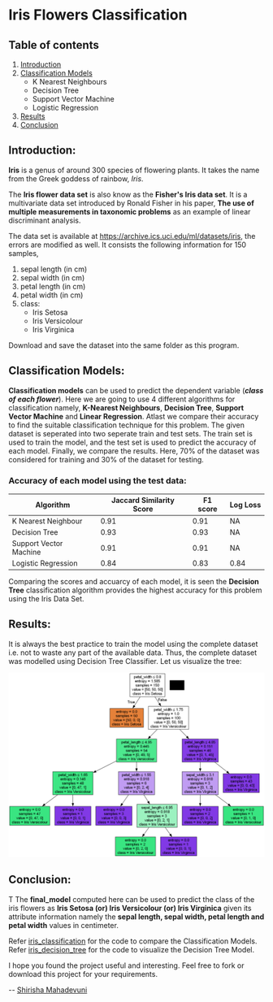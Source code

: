# Iris Flowers Classification

## Table of contents

1. [Introduction](#intro)
2. [Classification Models](#models)
    - K Nearest Neighbours
    - Decision Tree
    - Support Vector Machine 
    - Logistic Regression   
3. [Results](#results)
4. [Conclusion](#conclusion)

## Introduction:<a name="intro"></a>

**Iris** is a genus of around 300 species of flowering plants. It takes the name from the Greek goddess of rainbow, *Iris*. 

The **Iris flower data set** is also know as the **Fisher's Iris data set**. It is a multivariate data set introduced by Ronald Fisher in his paper, **The use of multiple measurements in taxonomic problems** as an example of linear discriminant analysis.

The data set is available at https://archive.ics.uci.edu/ml/datasets/iris, the errors are modified as well. It consists the following information for 150 samples,

1. sepal length (in cm)
2. sepal width (in cm)
3. petal length (in cm)
4. petal width (in cm)
5. class:
    - Iris Setosa
    - Iris Versicolour
    - Iris Virginica
    
Download and save the dataset into the same folder as this program.

## Classification Models:<a name="models"></a>

**Classification models** can be used to predict the dependent variable (**_class of each flower_**). Here we are going to use 4 different algorithms for classification namely, **K-Nearest Neighbours**, **Decision Tree**, **Support Vector Machine** and **Linear Regression**. Atlast we compare their accuracy to find the suitable classification technique for this problem. The given dataset is seperated into two seperate train and test sets. The train set is used to train the model, and the test set is used to predict the accuracy of each model. Finally, we compare the results. Here, 70% of the dataset was considered for training and 30% of the dataset for testing. 

### Accuracy of each model using the test data:

| Algorithm               |  Jaccard Similarity Score  |  F1 score  |  Log Loss  |
|-------------------------|----------------------------|------------|------------|
| K Nearest Neighbour     | 0.91                       | 0.91       | NA         |
| Decision Tree           | 0.93                       | 0.93       | NA         |
| Support Vector Machine  | 0.91                       | 0.91       | NA         |
| Logistic Regression     | 0.84                       | 0.83       | 0.84       |

Comparing the scores and accuarcy of each model, it is seen the **Decision Tree** classification algorithm provides the highest accuracy for this problem using the Iris Data Set.

## Results:<a name="results"></a>

It is always the best practice to train the model using the complete dataset i.e. not to waste any part of the available data. Thus, the complete dataset was modelled using Decision Tree Classifier. Let us visualize the tree:

<p align="center">
  <img src="iris_flower_tree.png">
</p>

## Conclusion:<a name="conclusion"></a>

T
The **final_model** computed here can be used to predict the class of the iris flowers as **Iris Setosa (or) Iris Versicolour (or) Iris Virginica** given its attribute information namely the **sepal length, sepal width, petal length and petal width** values in centimeter.

Refer [iris_classification](iris_classification.ipynb) for the code to compare the Classification Models.  
Refer [iris_decision_tree](iris_decision_tree.ipynb) for the code to visualize the Decision Tree Model.

I hope you found the project useful and interesting. Feel free to fork or download this project for your requirements.

-- [Shirisha Mahadevuni](https://www.linkedin.com/in/shirisha-mahadevuni/)
